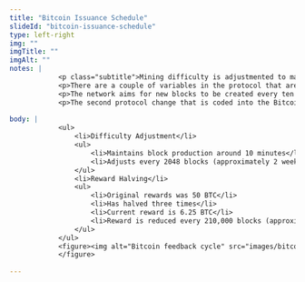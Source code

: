 ```yaml
--- 
title: "Bitcoin Issuance Schedule"
slideId: "bitcoin-issuance-schedule"
type: left-right
img: ""
imgTitle: ""
imgAlt: ""
notes: | 
            <p class="subtitle">Mining difficulty is adjustmented to maintain consistent block production. Block reward halving is used to control inflation by slowly issuing bitcoin.</p>
            <p>There are a couple of variables in the protocol that are adjusted to keep the network running as designed. These are ingrained into the rules of the Bitcoin software. The first is what is known as a difficulty adjustment, and this refers to how hard miners have to work in order to solve that equation for the right to win a block reward.</p>
            <p>The network aims for new blocks to be created every ten minutes, however, it is not a set rule that blocks are created every ten minutes. Since blocks are created when miners solve for a variable, the aim is for these equations to be solved every ten minutes, on average. If blocks are being found at a rate under ten minutes, these equations are made harder so it will take miners closer to ten minutes to solve a block. If blocks aren&apos;t being found fast enough, the difficulty of the equation is reduced. The mining difficulty is adjusted every 2048 blocks, or roughly every two weeks.</p>
            <p>The second protocol change that is coded into the Bitcoin software is the adjustment to the block reward. Every 210,000 blocks, or roughly four years, the block reward halves. The original block reward was 50 BTC, and has since halved twice, currently sitting at 6.25 BTC. This reward is set to halve again later this year. Reducing the block reward over time helps to control inflation.</p>
        
body: | 
            <ul>
                <li>Difficulty Adjustment</li>
                <ul>
                    <li>Maintains block production around 10 minutes</li>
                    <li>Adjusts every 2048 blocks (approximately 2 weeks)</li>
                </ul>
                <li>Reward Halving</li>
                <ul>
                    <li>Original rewards was 50 BTC</li>
                    <li>Has halved three times</li>
                    <li>Current reward is 6.25 BTC</li>
                    <li>Reward is reduced every 210,000 blocks (approximately 4 years)</li>
                </ul>
            </ul>
            <figure><img alt="Bitcoin feedback cycle" src="images/bitcoin_issuance_cycle.jpg" title="Bitcoin Issuance Schedule">
            </figure>
        
---
```


